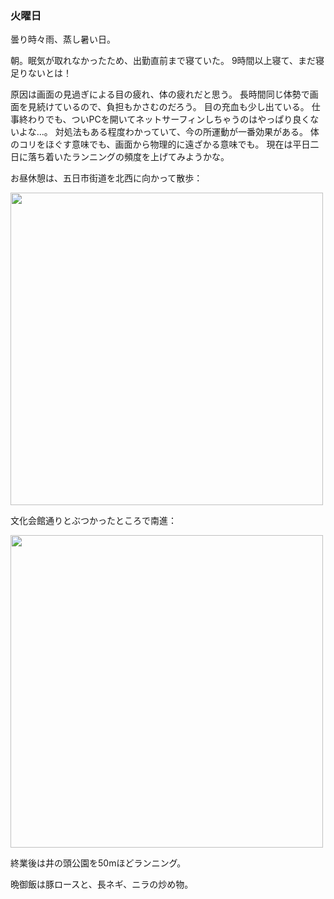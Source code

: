 ### 火曜日

曇り時々雨、蒸し暑い日。

朝。眠気が取れなかったため、出勤直前まで寝ていた。
9時間以上寝て、まだ寝足りないとは！

原因は画面の見過ぎによる目の疲れ、体の疲れだと思う。
長時間同じ体勢で画面を見続けているので、負担もかさむのだろう。
目の充血も少し出ている。
仕事終わりでも、ついPCを開いてネットサーフィンしちゃうのはやっぱり良くないよな...。
対処法もある程度わかっていて、今の所運動が一番効果がある。
体のコリをほぐす意味でも、画面から物理的に遠ざかる意味でも。
現在は平日二日に落ち着いたランニングの頻度を上げてみようかな。

お昼休憩は、五日市街道を北西に向かって散歩：

<img src="https://i.imgur.com/1ICOPZ8.jpg" width="500">

文化会館通りとぶつかったところで南進：

<img src="https://i.imgur.com/r79oRAD.jpg" width="500">

終業後は井の頭公園を50mほどランニング。

晩御飯は豚ロースと、長ネギ、ニラの炒め物。